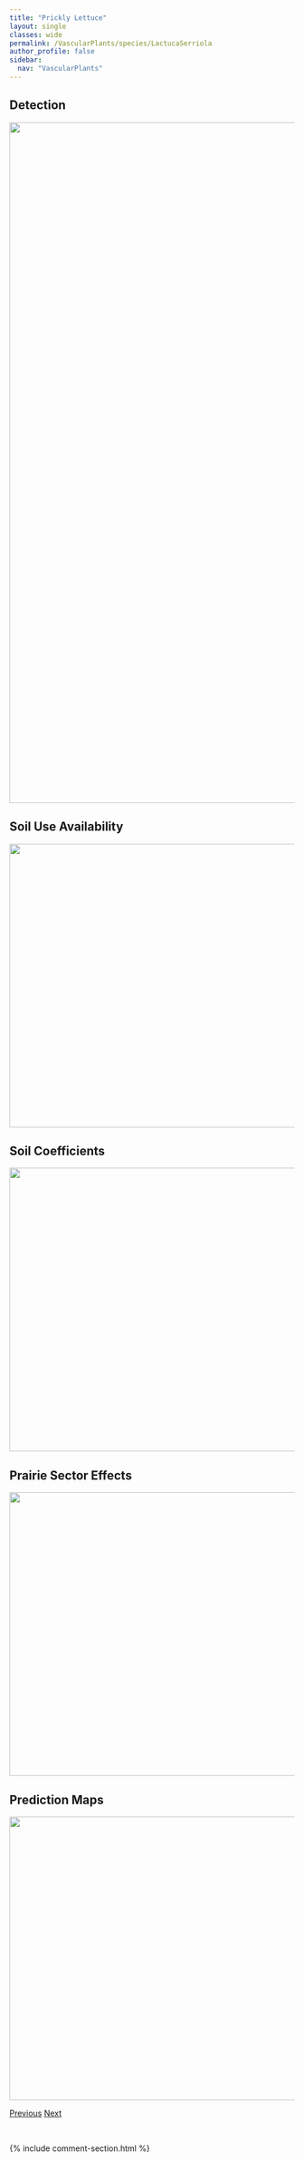 ```yaml
---
title: "Prickly Lettuce"
layout: single
classes: wide
permalink: /VascularPlants/species/LactucaSerriola
author_profile: false
sidebar:
  nav: "VascularPlants"
---
```


<h2>Detection</h2>

<a href="https://drive.google.com/uc?export=view&id=1Xb5_VQbarkpuJkgQ6jsur9KEmhGuV6mD">
<img src="https://drive.google.com/uc?export=view&id=1Xb5_VQbarkpuJkgQ6jsur9KEmhGuV6mD" height = "1200" width = "800">
</a>


<h2>Soil Use Availability</h2>

<a href="https://drive.google.com/uc?export=view&id=13EHnRkgUBwKV372znKu5N7bSFtHsMs88">
<img src="https://drive.google.com/uc?export=view&id=13EHnRkgUBwKV372znKu5N7bSFtHsMs88" height = "500" width = "1000">
</a>


<h2>Soil Coefficients</h2>

<a href="https://drive.google.com/uc?export=view&id=1r1fX4zFcjn8syvdmnJ0_Wx-B-CiE7rLq">
<img src="https://drive.google.com/uc?export=view&id=1r1fX4zFcjn8syvdmnJ0_Wx-B-CiE7rLq" height = "500" width = "1000">
</a>


<h2>Prairie Sector Effects</h2>

<a href="https://drive.google.com/uc?export=view&id=1FCNjkxlN2q4vaZIQqz4cya-Gk3ppzvak">
<img src="https://drive.google.com/uc?export=view&id=1FCNjkxlN2q4vaZIQqz4cya-Gk3ppzvak" height = "500" width = "1000">
</a>


<h2>Prediction Maps</h2>

<a href="https://drive.google.com/uc?export=view&id=1J8uQwKVr4Zqd59fbFp62TfBem7OkCVMM">
<img src="https://drive.google.com/uc?export=view&id=1J8uQwKVr4Zqd59fbFp62TfBem7OkCVMM" height = "500" width = "1000">
</a>


<a href="/DevelopmentWebsite/VascularPlants/species/Lactuca" class="pagination--pager" title="Lactuca">Previous</a> <a href="/DevelopmentWebsite/VascularPlants/species/LadeaniaLanceolata" class="pagination--pager" title="Ladeania lanceolata">Next</a>

<p>&nbsp;</p>

{% include comment-section.html %}
